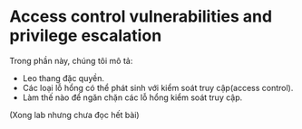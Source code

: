 # Access control vulnerabilities and privilege escalation
Trong phần này, chúng tôi mô tả:
- Leo thang đặc quyền.
- Các loại lỗ hổng có thể phát sinh với kiểm soát truy cập(access control).
- Làm thế nào để ngăn chặn các lỗ hổng kiểm soát truy cập.

(Xong lab nhưng chưa đọc hết bài)





























